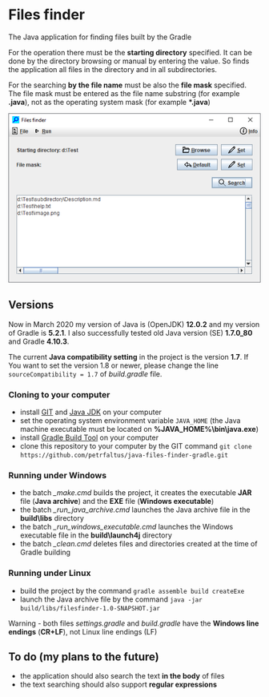 # Files finder
The Java application for finding files built by the Gradle

For the operation there must be the **starting directory** specified. It can be done by the directory browsing or manual by entering the value. So finds the application all files in the directory and in all subdirectories.

For the searching **by the file name** must be also the **file mask** specified. The file mask must be entered as the file name substring (for example **.java**), not as the operating system mask (for example **\*.java**)

![Application screenshot](application.screenshot.png)

## Versions
Now in March 2020 my version of Java is (OpenJDK) **12.0.2** and my version of Gradle is **5.2.1**. I also successfully tested old Java version (SE) **1.7.0_80** and Gradle **4.10.3**.

The current **Java compatibility setting** in the project is the version **1.7**. If You want to set the version 1.8 or newer, please change the line `sourceCompatibility = 1.7` of *build.gradle* file.

### Cloning to your computer
- install [GIT] and [Java JDK] on your computer
- set the operating system environment variable `JAVA_HOME` (the Java machine executable must be located on **%JAVA_HOME%\bin\java.exe**)
- install [Gradle Build Tool] on your computer
- clone this repository to your computer by the GIT command `git clone https://github.com/petrfaltus/java-files-finder-gradle.git`

### Running under Windows
- the batch *_make.cmd* builds the project, it creates the executable **JAR** file (**Java archive**) and the **EXE** file (**Windows executable**)
- the batch *_run_java_archive.cmd* launches the Java archive file in the **build\libs** directory
- the batch *_run_windows_executable.cmd* launches the Windows executable file in the **build\launch4j** directory
- the batch *_clean.cmd* deletes files and directories created at the time of Gradle building

### Running under Linux
- build the project by the command `gradle assemble build createExe`
- launch the Java archive file by the command `java -jar build/libs/filesfinder-1.0-SNAPSHOT.jar`

Warning - both files *settings.gradle* and *build.gradle* have the **Windows line endings** (**CR+LF**), not Linux line endings (LF)

## To do (my plans to the future)
- the application should also search the text **in the body** of files
- the text searching should also support **regular expressions**


[GIT]: <https://git-scm.com/>
[Java JDK]: <https://www.oracle.com/java/technologies/javase-downloads.html>
[Gradle Build Tool]: <https://gradle.org/>
